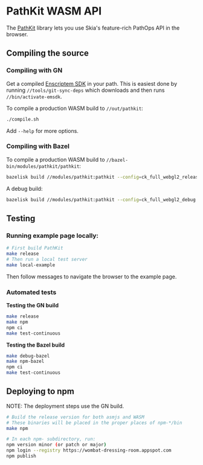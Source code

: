 PathKit WASM API
================

The [PathKit](https://skia.org/docs/user/modules/pathkit/) library lets you use
Skia's feature-rich PathOps API in the browser.

Compiling the source
--------------------

### Compiling with GN

Get a compiled [Enscriptem SDK](https://kripken.github.io/emscripten-site/docs/getting_started/downloads.html)
in your path. This is easiest done by running `//tools/git-sync-deps` which
downloads and then runs `//bin/activate-emsdk`.

To compile a production WASM build to `//out/pathkit`:

```sh
./compile.sh
```

Add `--help` for more options.

### Compiling with Bazel

To compile a production WASM build to `//bazel-bin/modules/pathkit/pathkit`:

```sh
bazelisk build //modules/pathkit:pathkit --config=ck_full_webgl2_release
```

A debug build:

```sh
bazelisk build //modules/pathkit:pathkit --config=ck_full_webgl2_debug
```

Testing
-------

### Running example page locally:

```sh
# First build PathKit
make release
# Then run a local test server
make local-example
```

Then follow messages to navigate the browser to the example page.

### Automated tests

**Testing the GN build**

```sh
make release
make npm
npm ci
make test-continuous
```

**Testing the Bazel build**

```sh
make debug-bazel
make npm-bazel
npm ci
make test-continuous
```

Deploying to npm
----------------

NOTE: The deployment steps use the GN build.

```sh
# Build the release version for both asmjs and WASM
# These binaries will be placed in the proper places of npm-*/bin
make npm

# In each npm- subdirectory, run:
npm version minor (or patch or major)
npm login --registry https://wombat-dressing-room.appspot.com
npm publish
```